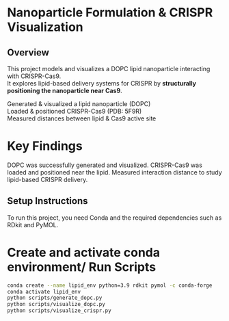 # Nanoparticle Formulation & CRISPR Visualization

## Overview
This project models and visualizes a DOPC lipid nanoparticle interacting with CRISPR-Cas9.  
It explores lipid-based delivery systems for CRISPR by **structurally positioning the nanoparticle near Cas9**.

Generated & visualized a lipid nanoparticle (DOPC)  
Loaded & positioned CRISPR-Cas9 (PDB: 5F9R)  
Measured distances between lipid & Cas9 active site  

# Key Findings
DOPC was successfully generated and visualized.
CRISPR-Cas9 was loaded and positioned near the lipid.
Measured interaction distance to study lipid-based CRISPR delivery.
 


## Setup Instructions
To run this project, you need Conda and the required dependencies such as RDkit and PyMOL.


# Create and activate conda environment/ Run Scripts

```bash
conda create --name lipid_env python=3.9 rdkit pymol -c conda-forge
conda activate lipid_env
python scripts/generate_dopc.py
python scripts/visualize_dopc.py
python scripts/visualize_crispr.py
  
